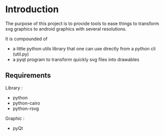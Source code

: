 Introduction
============

The purpose of this project is to provide tools to ease things to transform svg graphics to android graphics with several resolutions.

It is compounded of 
 * a little python utils library that one can use directly from a python cli (util.py)
 * a pyqt program to transform quickly svg files into drawables

Requirements
------------
Library : 
 * python
 * python-cairo
 * python-rsvg

Graphic :
 * pyQt
